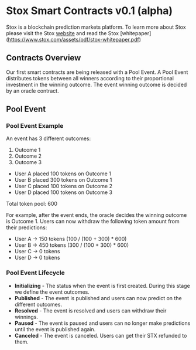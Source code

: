 # Stox Smart Contracts v0.1 (alpha)

Stox is a blockchain prediction markets platform. To learn more about Stox please visit the Stox [website](https://www.stox.com/) and read the Stox [whitepaper] (https://www.stox.com/assets/pdf/stox-whitepaper.pdf)

## Contracts Overview

Our first smart contracts are being released with a Pool Event. A Pool Event distributes tokens between all winners according to their proportional investment in the winning outcome. The event winning outcome is decided by an oracle contract.

## Pool Event

### Pool Event Example

An event has 3 different outcomes:
1. Outcome 1
2. Outcome 2
3. Outcome 3
 
* User A placed 100 tokens on Outcome 1
* User B placed 300 tokens on Outcome 1
* User C placed 100 tokens on Outcome 2
* User D placed 100 tokens on Outcome 3
 
Total token pool: 600
 
For example, after the event ends, the oracle decides the winning outcome is Outcome 1. Users can now withdraw the following token amount from their predictions:  
* User A -> 150 tokens (100 / (100 + 300) * 600)
* User B -> 450 tokens (300 / (100 + 300) * 600)
* User C -> 0 tokens
* User D -> 0 tokens

### Pool Event Lifecycle

* **Initializing** - The status when the event is first created. During this stage we define the event outcomes.
* **Published** - The event is published and users can now predict on the different outcomes.
* **Resolved** - The event is resolved and users can withdraw their winnings.
* **Paused** - The event is paused and users can no longer make predictions until the event is published again.
* **Canceled** - The event is canceled. Users can get their STX refunded to them.
